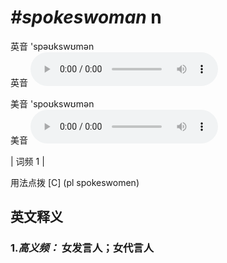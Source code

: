 # ***\#spokeswoman*** n
英音 'spəʊkswʊmən  
英音
<audio src="./media/spokeswoman-B.aac" controls="controls"></audio>

美音 'spoʊkswʊmən  
美音
<audio src="./media/spokeswoman.aac" controls="controls"></audio>



| 词频 1 |  

用法点拨  [C] (pl spokeswomen)

英文释义
---
### 1.*高义频：* **女发言人；女代言人**  


